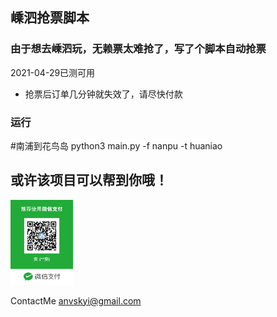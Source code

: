 ## 嵊泗抢票脚本
### 由于想去嵊泗玩，无赖票太难抢了，写了个脚本自动抢票


2021-04-29已测可用

  - 抢票后订单几分钟就失效了，请尽快付款


### 运行

  #南浦到花鸟岛
  python3 main.py -f nanpu -t huaniao 


## 或许该项目可以帮到你哦！
<img src="https://github.com/anvsk/ticket_shengsi/blob/main/IMG_6014.JPG" width="100px" />


ContactMe anvskyi@gmail.com

